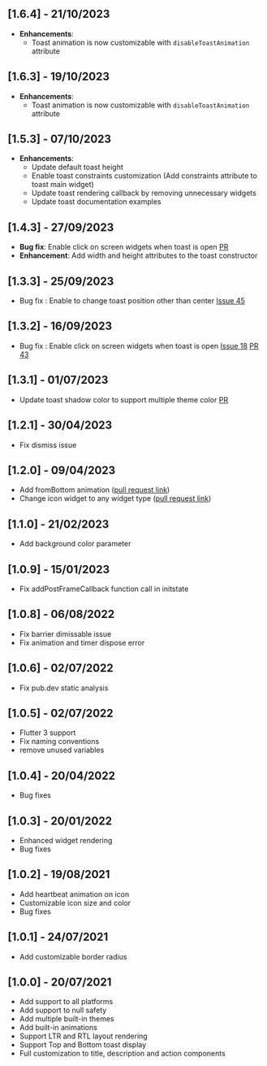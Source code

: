 ## [1.6.4] - 21/10/2023

* **Enhancements**:
    - Toast animation is now customizable with `disableToastAnimation` attribute

## [1.6.3] - 19/10/2023

* **Enhancements**:
    - Toast animation is now customizable with `disableToastAnimation` attribute

## [1.5.3] - 07/10/2023

* **Enhancements**:
    - Update default toast height
    - Enable toast constraints customization (Add constraints attribute to toast main widget)
    - Update toast rendering callback by removing unnecessary widgets
    - Update toast documentation examples

## [1.4.3] - 27/09/2023

* **Bug fix**: Enable click on screen widgets when toast is open [PR](https://github.com/koukibadr/Cherry-Toast/pull/47)
* **Enhancement**: Add width and height attributes to the toast constructor

## [1.3.3] - 25/09/2023

* Bug fix : Enable to change toast position other than center [Issue 45](https://github.com/koukibadr/Cherry-Toast/issues/45)

## [1.3.2] - 16/09/2023

* Bug fix : Enable click on screen widgets when toast is open [Issue 18](https://github.com/koukibadr/Cherry-Toast/issues/18) [PR 43](https://github.com/koukibadr/Cherry-Toast/pull/43)

## [1.3.1] - 01/07/2023

* Update toast shadow color to support multiple theme color [PR](https://github.com/koukibadr/Cherry-Toast/pull/41)

## [1.2.1] - 30/04/2023

* Fix dismiss issue

## [1.2.0] - 09/04/2023

* Add fromBottom animation ([pull request link](https://github.com/koukibadr/Cherry-Toast/pull/36))
* Change icon widget to any widget type ([pull request link](https://github.com/koukibadr/Cherry-Toast/pull/36))

## [1.1.0] - 21/02/2023

* Add background color parameter

## [1.0.9] - 15/01/2023

* Fix addPostFrameCallback function call in initstate

## [1.0.8] - 06/08/2022

* Fix barrier dimissable issue
* Fix animation and timer dispose error

## [1.0.6] - 02/07/2022

* Fix pub.dev static analysis

## [1.0.5] - 02/07/2022

* Flutter 3 support
* Fix naming conventions
* remove unused variables

## [1.0.4] - 20/04/2022

* Bug fixes

## [1.0.3] - 20/01/2022

* Enhanced widget rendering 
* Bug fixes

## [1.0.2] - 19/08/2021

* Add heartbeat animation on icon
* Customizable icon size and color
* Bug fixes

## [1.0.1] - 24/07/2021

* Add customizable border radius

## [1.0.0] - 20/07/2021

* Add support to all platforms
* Add support to null safety
* Add multiple built-in themes
* Add built-in animations
* Support LTR and RTL layout rendering
* Support Top and Bottom toast display
* Full customization to title, description and action components
